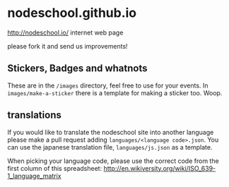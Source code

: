 nodeschool.github.io
====================

http://nodeschool.io/ internet web page

please fork it and send us improvements!

## Stickers, Badges and whatnots

These are in the `/images` directory, feel free to use for your events. In `images/make-a-sticker` there is a template for making a sticker too. Woop.

## translations

If you would like to translate the nodeschool site into another language please make a pull request adding `languages/<language code>.json`. You can use the japanese translation file, `languages/js.json` as a template.

When picking your language code, please use the correct code from the first column of this spreadsheet: http://en.wikiversity.org/wiki/ISO_639-1_language_matrix
